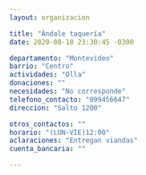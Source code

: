 ```yaml
---
layout: organizacion

title: "Ándale taquería"
date: 2020-08-10 23:30:45 -0300

departamento: "Montevideo"
barrio: "Centro"
actividades: "Olla"
donaciones: ""
necesidades: "No corresponde"
telefono_contacto: "099456647"
direccion: "Salto 1200"

otros_contactos: ""
horario: "(LUN-VIE)12:00"
aclaraciones: "Entregan viandas"
cuenta_bancaria: ""

---
```

